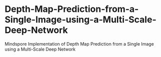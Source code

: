 # Depth-Map-Prediction-from-a-Single-Image-using-a-Multi-Scale-Deep-Network
Mindspore Implementation of Depth Map Prediction from a Single Image using a Multi-Scale Deep Network
